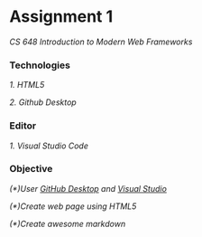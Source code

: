 # Assignment 1
_CS 648 Introduction to Modern Web Frameworks_

### Technologies
 _1. HTML5_
 
 _2. Github Desktop_
 
### Editor
 _1. Visual Studio Code_
 
### Objective 
_(*)User [GitHub Desktop](https://desktop.github.com) and [Visual Studio](https://visualstudio.microsoft.com)_

_(*)Create web page using HTML5_

_(*)Create awesome markdown_
